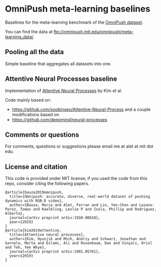 # OmniPush meta-learning baselines
Baselines for the meta-learning benchmark of the [OmniPush dataset](http://lis.csail.mit.edu/pubs/alet-bauza-iros2019.pdf).

You can find the data at ftp://omnipush.mit.edu/omnipush/meta-learning_data/
## Pooling all the data
Simple baseline that aggregates all datasets into one.
## Attentive Neural Processes baseline
Implementation of [Attentive Neural Processes](https://arxiv.org/abs/1901.05761) by Kim et al.

Code mainly based on:
  * https://github.com/soobinseo/Attentive-Neural-Process and a couple modifications based on
  * https://github.com/deepmind/neural-processes

## Comments or questions
  For comments, questions or suggestions please email me at alet at mit dot edu.

## License and citation
This code is provided under MIT license; if you used the code from this repo, consider citing the following papers.
```
@article{bauza2019omnipush,
  title={Omnipush: accurate, diverse, real-world dataset of pushing dynamics with RGB-D video},
  author={Bauza, Maria and Alet, Ferran and Lin, Yen-Chen and Lozano-Perez, Tomas and Kaelbling, Leslie P and Isola, Phillip and Rodriguez, Alberto},
  journal={arXiv preprint arXiv:1910.00618},
  year={2019}
}
@article{kim2019attentive,
  title={Attentive neural processes},
  author={Kim, Hyunjik and Mnih, Andriy and Schwarz, Jonathan and Garnelo, Marta and Eslami, Ali and Rosenbaum, Dan and Vinyals, Oriol and Teh, Yee Whye},
  journal={arXiv preprint arXiv:1901.05761},
  year={2019}
}
```
